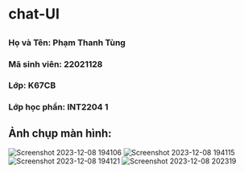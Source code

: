 # chat-UI
## 
### Họ và Tên: Phạm Thanh Tùng
### Mã sinh viên: 22021128
### Lớp: K67CB
### Lớp học phần: INT2204 1

## Ảnh chụp màn hình:

![Screenshot 2023-12-08 194106](https://github.com/phamthanhtung35NB/chat-UI/assets/81307877/99b4119f-f104-4b10-ad0f-bf8391cf30f9)
![Screenshot 2023-12-08 194115](https://github.com/phamthanhtung35NB/chat-UI/assets/81307877/bfa7ab79-449f-454a-b07f-1f571b7b2367)
![Screenshot 2023-12-08 194121](https://github.com/phamthanhtung35NB/chat-UI/assets/81307877/4a1dfa5d-73b2-4e3c-ab64-4ad1b856298a)
![Screenshot 2023-12-08 202319](https://github.com/phamthanhtung35NB/chat-UI/assets/81307877/9c90ec7b-5abd-491b-8601-985621f40382)